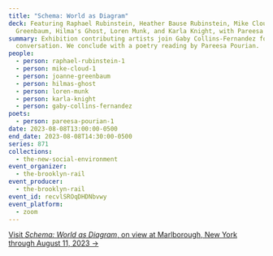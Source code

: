 ```yaml
---
title: "Schema: World as Diagram"
deck: Featuring Raphael Rubinstein, Heather Bause Rubinstein, Mike Cloud, Joanne
  Greenbaum, Hilma's Ghost, Loren Munk, and Karla Knight, with Pareesa Pourian
summary: Exhibition contributing artists join Gaby Collins-Fernandez for a
  conversation. We conclude with a poetry reading by Pareesa Pourian.
people:
  - person: raphael-rubinstein-1
  - person: mike-cloud-1
  - person: joanne-greenbaum
  - person: hilmas-ghost
  - person: loren-munk
  - person: karla-knight
  - person: gaby-collins-fernandez
poets:
  - person: pareesa-pourian-1
date: 2023-08-08T13:00:00-0500
end_date: 2023-08-08T14:30:00-0500
series: 871
collections:
  - the-new-social-environment
event_organizer:
  - the-brooklyn-rail
event_producer:
  - the-brooklyn-rail
event_id: recvlSROqDHDNbvwy
event_platform:
  - zoom
---
```

[V﻿isit *Schema: World as Diagram*, on view at Marlborough, New York through August 11, 2023 →](https://www.marlboroughnewyork.com/exhibitions/schema-world-as-diagram#tab:slideshow;tab-1:slideshow)